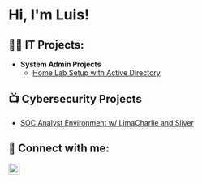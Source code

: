 <h1>Hi, I'm Luis! <br/>

<h2>👨‍💻 IT Projects:</h2>

- <b>System Admin Projects</b>
  - [Home Lab Setup with Active Directory](https://github.com/joshmadakor1/Algorithms-Practice)

<h2>📺 Cybersecurity Projects</h2>

- [SOC Analyst Environment w/ LimaCharlie and Sliver](https://www.youtube.com/watch?v=a83ASGn_V_s)

<h2> 🤳 Connect with me:</h2>

[<img align="left" alt="Luis-G-Sosa | LinkedIn" width="22px" src="https://static.licdn.com/scds/common/u/images/logos/favicons/v1/favicon.ico" />][linkedin]

[linkedin]: https://www.linkedin.com/in/luis-g-sosa/

<!--
**joshmadakor1/joshmadakor1** is a ✨ _special_ ✨ repository because its `README.md` (this file) appears on your GitHub profile.

Here are some ideas to get you started:

- 🔭 I’m currently working on ...
- 🌱 I’m currently learning ...
- 👯 I’m looking to collaborate on ...
- 🤔 I’m looking for help with ...
- 💬 Ask me about ...
- 📫 How to reach me: ...
- 😄 Pronouns: ...
- ⚡ Fun fact: ...
-->
